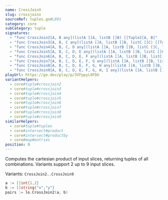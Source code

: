 ```yaml
---
name: CrossJoinX
slug: crossjoinx
sourceRef: tuples.go#L891
category: core
subCategory: tuple
signatures:
  - "func CrossJoin2[A, B any](listA []A, listB []B) []Tuple2[A, B]"
  - "func CrossJoin3[A, B, C any](listA []A, listB []B, listC []C) []Tuple3[A, B, C]"
  - "func CrossJoin4[A, B, C, D any](listA []A, listB []B, listC []C, listD []D) []Tuple4[A, B, C, D]"
  - "func CrossJoin5[A, B, C, D, E any](listA []A, listB []B, listC []C, listD []D, listE []E) []Tuple5[A, B, C, D, E]"
  - "func CrossJoin6[A, B, C, D, E, F any](listA []A, listB []B, listC []C, listD []D, listE []E, listF []F) []Tuple6[A, B, C, D, E, F]"
  - "func CrossJoin7[A, B, C, D, E, F, G any](listA []A, listB []B, listC []C, listD []D, listE []E, listF []F, listG []G) []Tuple7[A, B, C, D, E, F, G]"
  - "func CrossJoin8[A, B, C, D, E, F, G, H any](listA []A, listB []B, listC []C, listD []D, listE []E, listF []F, listG []G, listH []H) []Tuple8[A, B, C, D, E, F, G, H]"
  - "func CrossJoin9[A, B, C, D, E, F, G, H, I any](listA []A, listB []B, listC []C, listD []D, listE []E, listF []F, listG []G, listH []H, listI []I) []Tuple9[A, B, C, D, E, F, G, H, I]"
playUrl: https://go.dev/play/p/3VFppyL9FDU
variantHelpers:
  - core#tuple#crossjoin2
  - core#tuple#crossjoin3
  - core#tuple#crossjoin4
  - core#tuple#crossjoin5
  - core#tuple#crossjoin6
  - core#tuple#crossjoin7
  - core#tuple#crossjoin8
  - core#tuple#crossjoin9
similarHelpers:
  - core#tuple#tuplex
  - core#intersect#product
  - core#intersect#productby
  - core#map#entries
position: 0
---
```


Computes the cartesian product of input slices, returning tuples of all combinations. Variants support 2 up to 9 input slices.

Variants: `CrossJoin2..CrossJoin9`

```go
a := []int{1,2}
b := []string{"x","y"}
pairs := lo.CrossJoin2(a, b)
```


